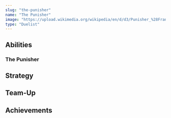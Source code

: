 ```yaml
---
slug: "the-punisher"
name: "The Punisher"
image: "https://upload.wikimedia.org/wikipedia/en/d/d3/Punisher_%28Frank_Castle%29.png"
type: "Duelist"
---
```


[//]: # (TODO: Add description for The Punisher)
[//]: # (![image]&#40;{{.image}}&#41;)

## Abilities

### The Punisher

[//]: # (TODO: Add abilities for The Punisher)

## Strategy

[//]: # (TODO: Add strategy for The Punisher)

## Team-Up

[//]: # (TODO: Add team-up for The Punisher)

## Achievements

[//]: # (TODO: Add achievements for The Punisher)
